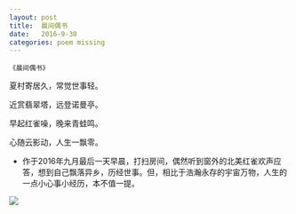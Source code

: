 ```yaml
---
layout: post
title:  晨间偶书
date:   2016-9-30
categories: poem missing
---
```

`《晨间偶书》`

夏村寄居久，常觉世事轻。

近赏翡翠塔，远登诺曼亭。

早起红雀噪，晚来青蛙鸣。

心随云影动，人生一飘零。

<!--more-->

- 作于2016年九月最后一天早晨，打扫房间，偶然听到窗外的北美红雀欢声应答，想到自己飘落异乡，历经世事。但，相比于浩瀚永存的宇宙万物，人生的一点小心事小经历，本不值一提。

![]({{site.url}}/Images/30.png)

<script>
  (function(i,s,o,g,r,a,m){i['GoogleAnalyticsObject']=r;i[r]=i[r]||function(){
  (i[r].q=i[r].q||[]).push(arguments)},i[r].l=1*new Date();a=s.createElement(o),
  m=s.getElementsByTagName(o)[0];a.async=1;a.src=g;m.parentNode.insertBefore(a,m)
  })(window,document,'script','https://www.google-analytics.com/analytics.js','ga');

  ga('create', 'UA-85986843-1', 'auto');
  ga('send', 'pageview');

</script>